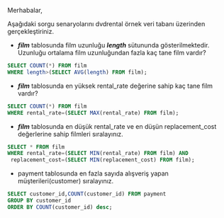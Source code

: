 Merhabalar,

Aşağıdaki sorgu senaryolarını dvdrental örnek veri tabanı üzerinden gerçekleştiriniz.

- ***film*** tablosunda film uzunluğu ***length*** sütununda gösterilmektedir. Uzunluğu ortalama film uzunluğundan fazla kaç tane film vardır?

```SQL
SELECT COUNT(*) FROM film
WHERE length>(SELECT AVG(length) FROM film);
```

- ***film*** tablosunda en yüksek rental_rate değerine sahip kaç tane film vardır?

```SQL
SELECT COUNT(*) FROM film
WHERE rental_rate=(SELECT MAX(rental_rate) FROM film);
```

- ***film*** tablosunda en düşük rental_rate ve en düşün replacement_cost değerlerine sahip filmleri sıralayınız.

```SQL
SELECT * FROM film
WHERE rental_rate=(SELECT MIN(rental_rate) FROM film) AND  
 replacement_cost=(SELECT MIN(replacement_cost) FROM film);
```

- payment tablosunda en fazla sayıda alışveriş yapan müşterileri(customer) sıralayınız.

```SQL
SELECT customer_id,COUNT(customer_id) FROM payment
GROUP BY customer_id
ORDER BY COUNT(customer_id) desc;
```
